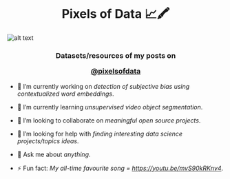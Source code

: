 <h1 align="center">Pixels of Data 📈🖍</h1>

![alt text](https://github.com/dydg14/pixelsofdata/blob/main/20211118_165012_0000.png)
<h3 align="center">Datasets/resources of my posts on <p><a href="https://www.instagram.com/pixelsofdata/">@pixelsofdata</a></p>
</h3> 

- 🔭 I’m currently working on *detection of subjective bias using contextualized word embeddings*. 

- 🌱 I’m currently learning *unsupervised video object segmentation*. 

- 👯 I’m looking to collaborate on *meaningful open source projects*. 

- 🤝 I’m looking for help with *finding interesting data science projects/topics ideas*. 

- 💬 Ask me about *anything*. 

- ⚡ Fun fact: *My all-time favourite song = https://youtu.be/mvS90kRKnv4*. 



